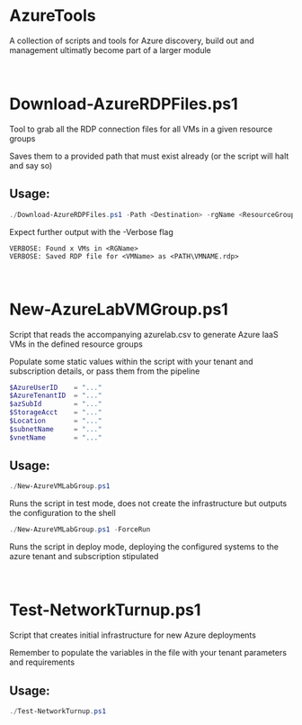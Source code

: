 AzureTools
======
A collection of scripts and tools for Azure discovery, build out and management ultimatly become part of a larger module

<br />

# Download-AzureRDPFiles.ps1
Tool to grab all the RDP connection files for all VMs in a given resource groups

Saves them to a provided path that must exist already (or the script will halt and say so)

## Usage:
```powershell
./Download-AzureRDPFiles.ps1 -Path <Destination> -rgName <ResourceGroup>
```
Expect further output with the -Verbose flag
```
VERBOSE: Found x VMs in <RGName>
VERBOSE: Saved RDP file for <VMName> as <PATH\VMNAME.rdp>
```

<br />

# New-AzureLabVMGroup.ps1
Script that reads the accompanying azurelab.csv to generate Azure IaaS VMs in the defined resource groups

Populate some static values within the script with your tenant and subscription details, or pass them from the pipeline

```powershell
$AzureUserID    = "..."
$AzureTenantID  = "..."
$azSubId        = "..."
$StorageAcct    = "..."
$Location       = "..."
$subnetName     = "..."
$vnetName       = "..."
```
## Usage:
```powershell
./New-AzureVMLabGroup.ps1
```
Runs the script in test mode, does not create the infrastructure but outputs the configuration to the shell

```powershell
./New-AzureVMLabGroup.ps1 -ForceRun
```
Runs the script in deploy mode, deploying the configured systems to the azure tenant and subscription stipulated

<br />

# Test-NetworkTurnup.ps1
Script that creates initial infrastructure for new Azure deployments

Remember to populate the variables in the file with your tenant parameters and requirements

## Usage:
```powershell
./Test-NetworkTurnup.ps1
```